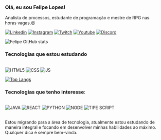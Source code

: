 ### Olá, eu sou Felipe Lopes!

Analista de processos, estudante de programação e mestre de RPG nas horas vagas.😉

[![Linkedin](https://img.shields.io/badge/LinkedIn-0077B5?style=for-the-badge&logo=linkedin&logoColor=white)](https://www.linkedin.com/in/felipe-da-silva-lopes-13863619a/)
[![Instagram](https://img.shields.io/badge/Instagram-E4405F?style=for-the-badge&logo=instagram&logoColor=white)](https://www.instagram.com/felipeslopes_/)
[![Twitch](https://img.shields.io/badge/Twitch-9146FF?style=for-the-badge&logo=twitch&logoColor=white)](https://www.twitch,tv/gedafrpg/)
[![Youtube](https://img.shields.io/badge/YouTube-FF0000?style=for-the-badge&logo=youtube&logoColor=white)](https://www.youtube.com/channel/UC8J6YmKMi9mgEKkeMEytmHQ)
[![Discord](https://img.shields.io/badge/Discord-7289DA?style=for-the-badge&logo=discord&logoColor=white)](https://discord.gg/zft4cCyq)

![Felipe GitHub stats](https://github-readme-stats.vercel.app/api?username=TheStormLopes&show_icons=true&theme=tokyonight)

### Tecnologias que estou estudando

<div style="display: inline_block"> <br>
    <img aling="center" alt="HTML5" src="https://img.shields.io/badge/HTML5-E34F26?style=for-the-badge&logo=html5&logoColor=white"/>
    <img aling="center" alt="CSS" src="https://img.shields.io/badge/CSS3-1572B6?style=for-the-badge&logo=css3&logoColor=white"/>
    <img aling="center" alt="JS" src="https://img.shields.io/badge/JavaScript-323330?style=for-the-badge&logo=javascript&logoColor=F7DF1E"/>
</div>

[![Top Langs](https://github-readme-stats.vercel.app/api/top-langs/?username=TheStormLopes&langs_count=8)](https://github.com/TheStormLopes/github-readme-stats&show_icons=true&theme=tokyonight)


### Tecnologias que tenho interesse:

<div style="display: inline_block"> <br>
    <img aling="center" alt="JAVA" src="https://img.shields.io/badge/Java-ED8B00?style=for-the-badge&logo=java&logoColor=white"/>
    <img aling="center" alt="REACT" src="https://img.shields.io/badge/React-20232A?style=for-the-badge&logo=react&logoColor=61DAFB"/>
    <img aling="center" alt="PYTHON" src="https://img.shields.io/badge/Python-3776AB?style=for-the-badge&logo=python&logoColor=white"/>
    <img aling="center" alt="NODE" src="https://img.shields.io/badge/Node.js-43853D?style=for-the-badge&logo=node.js&logoColor=white"/>
    <img aling="center" alt="TIPE SCRIPT" src="https://img.shields.io/badge/TypeScript-007ACC?style=for-the-badge&logo=typescript&logoColor=white"/>
</div><br/>

Estou migrando para a área de tecnologia, atualmente estou estudando de maneira integral e focando em desenvolver minhas habilidades ao máximo. Qualquer dica é sempre bem-vinda.

